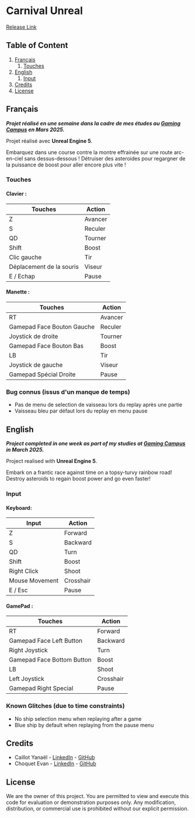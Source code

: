 # Carnival Unreal

[Release Link](https://github.com/Dranemo/Releases/releases/tag/HoverRacing)


## Table of Content

1. [Français](#Francais)
   1. [Touches](#InputFr)
2. [English](#Anglais)
   1. [Input](#InputEn)
3. [Credits](#Credits)
4. [License](#License)




## Français <a name="Francais"></a>

***Projet réalisé en une semaine dans la cadre de mes études au [Gaming Campus](https://gamingcampus.fr) en Mars 2025.***  

Projet réalisé avec **Unreal Engine 5**.  

Embarquez dans une course contre la montre effrainée sur une route arc-en-ciel sans dessus-dessous  ! Détruiser des asteroides pour regargner de la puissance de boost pour aller encore plus vite !

### Touches <a name="InputFr"></a>
#### Clavier :
| Touches | Action |
|---|---|
| Z | Avancer |
| S | Reculer |
| QD | Tourner |
| Shift | Boost |
| Clic gauche | Tir |
| Déplacement de la souris | Viseur |
| E / Echap | Pause |


#### Manette :
| Touches | Action |
|---|---|
| RT | Avancer |
| Gamepad Face Bouton Gauche | Reculer |
| Joystick de droite | Tourner |
| Gamepad Face Bouton Bas | Boost |
| LB | Tir |
| Joystick de gauche | Viseur |
| Gamepad Spécial Droite | Pause |



### Bug connus (issus d'un manque de temps) <a name="GlitchFr"></a>

* Pas de menu de selection de vaisseau lors du replay après une partie
* Vaisseau bleu par défaut lors du replay en menu pause


## English <a name="Anglais"></a>

***Project completed in one week as part of my studies at [Gaming Campus](https://gamingcampus.fr) in March 2025.***  

Project realised with **Unreal Engine 5**.  

Embark on a frantic race against time on a topsy-turvy rainbow road! Destroy asteroids to regain boost power and go even faster!


### Input <a name="InputEn"></a>
#### Keyboard:
| Input | Action |
|---|---|
| Z | Forward |
| S | Backward |
| QD | Turn |
| Shift | Boost |
| Right Click | Shoot |
| Mouse Movement | Crosshair |
| E / Esc | Pause |

#### GamePad :
| Touches | Action |
|---|---|
| RT | Forward |
| Gamepad Face Left Button | Backward |
| Right Joystick | Turn |
| Gamepad Face Bottom Button | Boost |
| LB | Shoot |
| Left Joystick | Crosshair |
| Gamepad Right Special | Pause |



### Known Glitches (due to time constraints) <a name="GlitchEn"></a>

* No ship selection menu when replaying after a game
* Blue ship by default when replaying from the pause menu




## Credits <a name="Credits"></a>

* Caillot Yanaël - [LinkedIn](https://www.linkedin.com/in/ycaillot/) - [GitHub](https://github.com/Dranemo)
* Choquet Evan - [LinkedIn](https://www.linkedin.com/in/evan-choquet-a9031b265/) - [GitHub](https://github.com/Snip2Fou)

## License <a name="License"></a>
We are the owner of this project. You are permitted to view and execute this code for evaluation or demonstration purposes only. Any modification, distribution, or commercial use is prohibited without our explicit permission.
